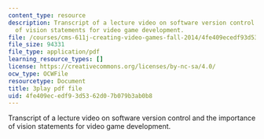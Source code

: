 ```yaml
---
content_type: resource
description: Transcript of a lecture video on software version control and the importance
  of vision statements for video game development.
file: /courses/cms-611j-creating-video-games-fall-2014/4fe409ecedf93d5362d07b079b3ab0b8_2pfdTSZ-GUM.pdf
file_size: 94331
file_type: application/pdf
learning_resource_types: []
license: https://creativecommons.org/licenses/by-nc-sa/4.0/
ocw_type: OCWFile
resourcetype: Document
title: 3play pdf file
uid: 4fe409ec-edf9-3d53-62d0-7b079b3ab0b8
---
```

Transcript of a lecture video on software version control and the importance of vision statements for video game development.